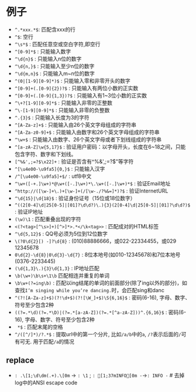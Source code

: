 # 例子

- `^.*xxx.*$`: 匹配含xxx的行
- `^$`: 空行
- `^\s*$` : 匹配任意空或空白字符,即空行
- `^[0-9]*$` :	只能输入数字
- `^\d{n}$` :	只能输入n位的数字
- `^\d{n,}$` :	只能输入至少n位的数字
- `^\d{m,n}$` :	只能输入m~n位的数字
- `^(0|[1-9][0-9]*)$` :	只能输入零和非零开头的数字
- `^[0-9]+(.[0-9]{2})?$` :	只能输入有两位小数的正实数
- `^[0-9]+(.[0-9]{1,3})?$` :	只能输入有1~3位小数的正实数
- `^\+?[1-9][0-9]*$` :	只能输入非零的正整数
- `^\-[1-9][0-9]*$` :	只能输入非零的负整数
- `^.{3}$` :	只能输入长度为3的字符
- `^[A-Za-z]+$` :	只能输入由26个英文字母组成的字符串
- `^[A-Za-z0-9]+$` :	只能输入由数字和26个英文字母组成的字符串
- `^\w+$` :	只能输入由数字、26个英文字母或者下划线组成的字符串
- `^[a-zA-Z]\w{5,17}$` :	验证用户密码：以字母开头，长度在6~18之间，只能包含字符、数字和下划线。
- `[^%&',;=?$\x22]+` :	验证是否含有^%&',;=?$\"等字符
- `^[\u4e00-\u9fa5]{0,}$` :	只能输入汉字
- `/^[\u4e00-\u9fa5]+$/` : utf8中文
- `^\w+([-+.]\w+)*@\w+([-.]\w+)*\.\w+([-.]\w+)*$` :	验证Email地址
- `^http://([\w-]+\.)+[\w-]+(/[\w-./?%&=]*)?$` :	验证InternetURL
- `^\d{15}|\d{18}$` :	验证身份证号（15位或18位数字）
- `^((2[0-4]\d|25[0-5]|[01]?\d\d?)\.){3}(2[0-4]\d|25[0-5]|[01]?\d\d?)$` :	验证IP地址
- `(\w)\1` :	匹配重叠出现的字符
- `<(?<tag>[^\s>]+)[^>]*>.*</\k<tag>>` : 匹配成对的HTML标签
- `^\d{5,12}$` : 	QQ号必须为5位到12位数字
- `\(?0\d{2}[) -]?\d{8}` : 	(010)88886666，或022-22334455，或029 12345678
- `0\d{2}-\d{8}|0\d{3}-\d{7}`	: 8位本地号(如010-12345678)和7位本地号(0376-2233445)
- `(\d{1,3}\.){3}\d{1,3}` :	IP地址匹配
- `\b(\w+)\b\s+\1\b`	 	匹配相连并重复的单词
- `\b\w+(?=ing\b)` :	匹配以ing结尾的单词的前面部分(除了ing以外的部分)，如查找`I’m singing while you’re dancing.`时，会匹配sing和danc
- `^(?![A-Za-z]+$)(?!\d+$)(?![\W_]+$)\S{6,16}$` : 密码(6-16), 字母、数字、符号至少包含2种
- `((?=.*\d)(?=.*\D)|(?=.*[a-zA-Z])(?=.*[^a-zA-Z]))^.{6,16}$` : 密码(6-16), 字母、数字、符号至少包含2种
- ` *$` : 匹配末尾的空格
- `^/([^/]*)/?.*$` : 提取url中的第一个分片, 比如`/a/b`中的`a`, `/?`表示后面的`/`可有可无. 用于匹配`/a`的情况

## replace
- `: .\[1;\d\dm(.+).\[0m` -> `: \1` ; `: [1;37mINFO[0m -`->`: INFO -` # 去掉log中的ANSI escape code
